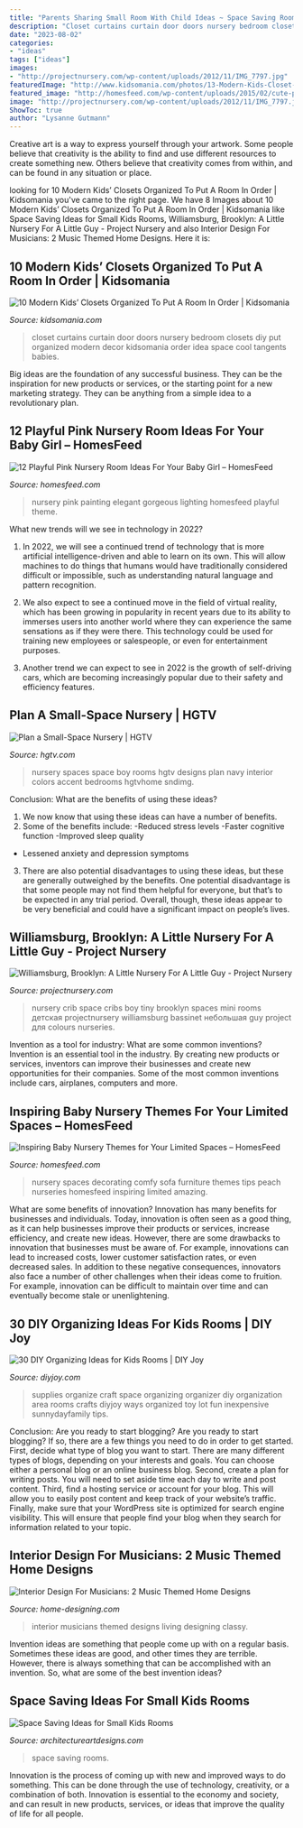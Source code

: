 ```yaml
---
title: "Parents Sharing Small Room With Child Ideas ~ Space Saving Rooms"
description: "Closet curtains curtain door doors nursery bedroom closets diy put organized modern decor kidsomania order idea space cool tangents babies"
date: "2023-08-02"
categories:
- "ideas"
tags: ["ideas"]
images:
- "http://projectnursery.com/wp-content/uploads/2012/11/IMG_7797.jpg"
featuredImage: "http://www.kidsomania.com/photos/13-Modern-Kids-Closet-Organized-To-Put-A-Room-In-Order-12.jpg"
featured_image: "http://homesfeed.com/wp-content/uploads/2015/02/cute-pinky-nursery-room-with-gorgeous-trees-decorative-wall-painting-and-elegant-classic-crib-with-golden-accent-on-the-sofa-feat-warm-large-ruh-in-a-sexy-chandelier-lighting.jpg"
image: "http://projectnursery.com/wp-content/uploads/2012/11/IMG_7797.jpg"
ShowToc: true
author: "Lysanne Gutmann"
---
```



Creative art is a way to express yourself through your artwork. Some people believe that creativity is the ability to find and use different resources to create something new. Others believe that creativity comes from within, and can be found in any situation or place.

	

		
looking for 10 Modern Kids’ Closets Organized To Put A Room In Order | Kidsomania you've came to the right page. We have 8 Images about 10 Modern Kids’ Closets Organized To Put A Room In Order | Kidsomania like Space Saving Ideas for Small Kids Rooms, Williamsburg, Brooklyn: A Little Nursery For A Little Guy - Project Nursery and also Interior Design For Musicians: 2 Music Themed Home Designs. Here it is:
		
    
## 10 Modern Kids’ Closets Organized To Put A Room In Order | Kidsomania

<img loading=lazy src="http://www.kidsomania.com/photos/13-Modern-Kids-Closet-Organized-To-Put-A-Room-In-Order-12.jpg" onerror="this.onerror=null;this.src='https://tse2.mm.bing.net/th?id=OIP._J8fYK3BaifIlspZ56ldNwHaLI&amp;pid=15.1';" alt="10 Modern Kids’ Closets Organized To Put A Room In Order | Kidsomania">

_Source: kidsomania.com_

>closet curtains curtain door doors nursery bedroom closets diy put organized modern decor kidsomania order idea space cool tangents babies. 

	

Big ideas are the foundation of any successful business. They can be the inspiration for new products or services, or the starting point for a new marketing strategy. They can be anything from a simple idea to a revolutionary plan.

    
## 12 Playful Pink Nursery Room Ideas For Your Baby Girl – HomesFeed

<img loading=lazy src="http://homesfeed.com/wp-content/uploads/2015/02/cute-pinky-nursery-room-with-gorgeous-trees-decorative-wall-painting-and-elegant-classic-crib-with-golden-accent-on-the-sofa-feat-warm-large-ruh-in-a-sexy-chandelier-lighting.jpg" onerror="this.onerror=null;this.src='https://tse3.mm.bing.net/th?id=OIP.t0yK4SS1X7V3T94QV2Qz-gHaE8&amp;pid=15.1';" alt="12 Playful Pink Nursery Room Ideas For Your Baby Girl – HomesFeed">

_Source: homesfeed.com_

>nursery pink painting elegant gorgeous lighting homesfeed playful theme. 

	

What new trends will we see in technology in 2022?
1. In 2022, we will see a continued trend of technology that is more artificial intelligence-driven and able to learn on its own. This will allow machines to do things that humans would have traditionally considered difficult or impossible, such as understanding natural language and pattern recognition.
2. We also expect to see a continued move in the field of virtual reality, which has been growing in popularity in recent years due to its ability to immerses users into another world where they can experience the same sensations as if they were there. This technology could be used for training new employees or salespeople, or even for entertainment purposes.

3. Another trend we can expect to see in 2022 is the growth of self-driving cars, which are becoming increasingly popular due to their safety and efficiency features.

    
## Plan A Small-Space Nursery | HGTV

<img loading=lazy src="https://hgtvhome.sndimg.com/content/dam/images/hgrm/fullset/2013/4/8/0/CI-Christie-Chase-navy-boy-nursery_s3x4.jpg.rend.hgtvcom.1280.1707.suffix/1405401251273.jpeg" onerror="this.onerror=null;this.src='https://tse1.mm.bing.net/th?id=OIP.fbHEDjQbYFwptd_tiFgJ6gHaJ4&amp;pid=15.1';" alt="Plan a Small-Space Nursery | HGTV">

_Source: hgtv.com_

>nursery spaces space boy rooms hgtv designs plan navy interior colors accent bedrooms hgtvhome sndimg. 

	

Conclusion: What are the benefits of using these ideas?
1. We now know that using these ideas can have a number of benefits.
2. Some of the benefits include: 
-Reduced stress levels 
-Faster cognitive function 
-Improved sleep quality 
- Lessened anxiety and depression symptoms 
3. There are also potential disadvantages to using these ideas, but these are generally outweighed by the benefits. One potential disadvantage is that some people may not find them helpful for everyone, but that’s to be expected in any trial period. Overall, though, these ideas appear to be very beneficial and could have a significant impact on people’s lives.

    
## Williamsburg, Brooklyn: A Little Nursery For A Little Guy - Project Nursery

<img loading=lazy src="http://projectnursery.com/wp-content/uploads/2012/11/IMG_7797.jpg" onerror="this.onerror=null;this.src='https://tse3.mm.bing.net/th?id=OIP.LkDT52jbcdxN9rgEK9VuUwHaLH&amp;pid=15.1';" alt="Williamsburg, Brooklyn: A Little Nursery For A Little Guy - Project Nursery">

_Source: projectnursery.com_

>nursery crib space cribs boy tiny brooklyn spaces mini rooms детская projectnursery williamsburg bassinet небольшая guy project для colours nurseries. 

	

Invention as a tool for industry: What are some common inventions?
Invention is an essential tool in the industry. By creating new products or services, inventors can improve their businesses and create new opportunities for their companies. Some of the most common inventions include cars, airplanes, computers and more.

    
## Inspiring Baby Nursery Themes For Your Limited Spaces – HomesFeed

<img loading=lazy src="http://homesfeed.com/wp-content/uploads/2015/02/amazing-small-baby-nursery-room-with-peach-wallpaper-design-with-amazing-white-sofa-and-interesting-large-white-crib-and-cute-decorative-doll.jpg" onerror="this.onerror=null;this.src='https://tse3.mm.bing.net/th?id=OIP.-MIZ1uQkbXy1Tp3DSGlNVAHaE8&amp;pid=15.1';" alt="Inspiring Baby Nursery Themes for Your Limited Spaces – HomesFeed">

_Source: homesfeed.com_

>nursery spaces decorating comfy sofa furniture themes tips peach nurseries homesfeed inspiring limited amazing. 

	

What are some benefits of innovation?
Innovation has many benefits for businesses and individuals. Today, innovation is often seen as a good thing, as it can help businesses improve their products or services, increase efficiency, and create new ideas. However, there are some drawbacks to innovation that businesses must be aware of. For example, innovations can lead to increased costs, lower customer satisfaction rates, or even decreased sales. In addition to these negative consequences, innovators also face a number of other challenges when their ideas come to fruition. For example, innovation can be difficult to maintain over time and can eventually become stale or unenlightening.

    
## 30 DIY Organizing Ideas For Kids Rooms | DIY Joy

<img loading=lazy src="https://diyjoy.com/wp-content/uploads/2017/01/Organize-Kids-Art-Supplies.jpg" onerror="this.onerror=null;this.src='https://tse3.mm.bing.net/th?id=OIP.KJHDtcF4gfo34eCumKHUswHaLH&amp;pid=15.1';" alt="30 DIY Organizing Ideas for Kids Rooms | DIY Joy">

_Source: diyjoy.com_

>supplies organize craft space organizing organizer diy organization area rooms crafts diyjoy ways organized toy lot fun inexpensive sunnydayfamily tips. 

	

Conclusion: Are you ready to start blogging?
Are you ready to start blogging? If so, there are a few things you need to do in order to get started. First, decide what type of blog you want to start. There are many different types of blogs, depending on your interests and goals. You can choose either a personal blog or an online business blog. Second, create a plan for writing posts. You will need to set aside time each day to write and post content. Third, find a hosting service or account for your blog. This will allow you to easily post content and keep track of your website’s traffic. Finally, make sure that your WordPress site is optimized for search engine visibility. This will ensure that people find your blog when they search for information related to your topic.

    
## Interior Design For Musicians: 2 Music Themed Home Designs

<img loading=lazy src="http://cdn.home-designing.com/wp-content/uploads/2015/08/colorful-creative-living-room.jpg" onerror="this.onerror=null;this.src='https://tse2.mm.bing.net/th?id=OIP.eojM_pAbPMjF-xu4kuZuwAHaEt&amp;pid=15.1';" alt="Interior Design For Musicians: 2 Music Themed Home Designs">

_Source: home-designing.com_

>interior musicians themed designs living designing classy. 

	

Invention ideas are something that people come up with on a regular basis. Sometimes these ideas are good, and other times they are terrible. However, there is always something that can be accomplished with an invention. So, what are some of the best invention ideas?

    
## Space Saving Ideas For Small Kids Rooms

<img loading=lazy src="https://www.architectureartdesigns.com/wp-content/uploads/2013/02/bright-and-cheerful-room-582x447.jpg" onerror="this.onerror=null;this.src='https://tse4.mm.bing.net/th?id=OIP.1pMsRJLJP7Ss5eli55Gf9QHaFs&amp;pid=15.1';" alt="Space Saving Ideas for Small Kids Rooms">

_Source: architectureartdesigns.com_

>space saving rooms. 

	

Innovation is the process of coming up with new and improved ways to do something. This can be done through the use of technology, creativity, or a combination of both. Innovation is essential to the economy and society, and can result in new products, services, or ideas that improve the quality of life for all people.

